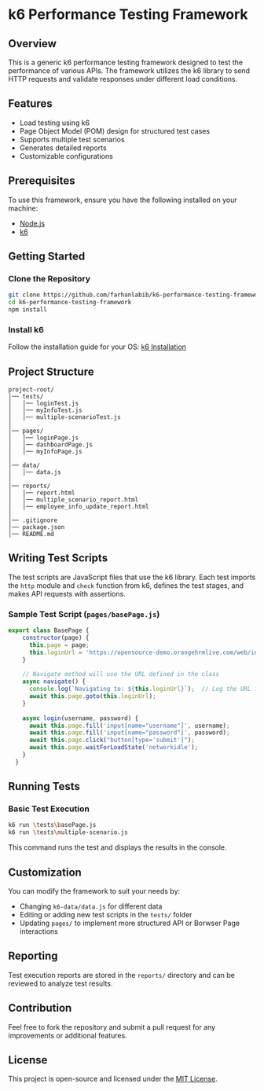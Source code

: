 # k6 Performance Testing Framework

## Overview
This is a generic k6 performance testing framework designed to test the performance of various APIs. The framework utilizes the k6 library to send HTTP requests and validate responses under different load conditions.

## Features
- Load testing using k6
- Page Object Model (POM) design for structured test cases
- Supports multiple test scenarios
- Generates detailed reports
- Customizable configurations

## Prerequisites
To use this framework, ensure you have the following installed on your machine:
- [Node.js](https://nodejs.org/)
- [k6](https://k6.io/docs/get-started/installation/)

## Getting Started

### Clone the Repository
```sh
git clone https://github.com/farhanlabib/k6-performance-testing-framework.git
cd k6-performance-testing-framework
npm install
```

### Install k6
Follow the installation guide for your OS: [k6 Installation](https://k6.io/docs/get-started/installation/)

## Project Structure
```
project-root/
│── tests/
│   │── loginTest.js
│   │── myInfoTest.js
│   │── multiple-scenarioTest.js
│
│── pages/
│   │── loginPage.js
│   │── dashboardPage.js
│   │── myInfoPage.js
│
│── data/
│   │── data.js
│
│── reports/
│   │── report.html
│   │── multiple_scenario_report.html
│   │── employee_info_update_report.html
│
│── .gitignore
│── package.json
│── README.md
```

## Writing Test Scripts
The test scripts are JavaScript files that use the k6 library. Each test imports the `http` module and `check` function from k6, defines the test stages, and makes API requests with assertions.

### Sample Test Script (`pages/basePage.js`)
```javascript
export class BasePage {
    constructor(page) {
      this.page = page;
      this.loginUrl = 'https://opensource-demo.orangehrmlive.com/web/index.php/auth/login';  // Define URL in BasePage class
    }
  
    // Navigate method will use the URL defined in the class
    async navigate() {
      console.log(`Navigating to: ${this.loginUrl}`);  // Log the URL for debugging purposes
      await this.page.goto(this.loginUrl);
    }
  
    async login(username, password) {
      await this.page.fill('input[name="username"]', username);
      await this.page.fill('input[name="password"]', password);
      await this.page.click("button[type='submit']");
      await this.page.waitForLoadState('networkidle');
    }
  }
```

## Running Tests

### Basic Test Execution
```sh
k6 run \tests\basePage.js
k6 run \tests\multiple-scenario.js
```
This command runs the test and displays the results in the console.

## Customization
You can modify the framework to suit your needs by:
- Changing `k6-data/data.js` for different data
- Editing or adding new test scripts in the `tests/` folder
- Updating `pages/` to implement more structured API or Borwser Page interactions

## Reporting
Test execution reports are stored in the `reports/` directory and can be reviewed to analyze test results.

## Contribution
Feel free to fork the repository and submit a pull request for any improvements or additional features.

## License
This project is open-source and licensed under the [MIT License](LICENSE).
